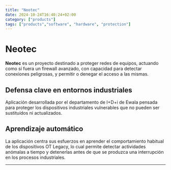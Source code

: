 ```yaml
---
title: "Neotec"
date: 2024-10-24T16:40:24+02:00
category: ["products"]
tags: ["products","software", "hardware", "protection"]
---
```

# Neotec

**Neotec** es un proyecto destinado a proteger redes de equipos, actuando como si fuera un firewall avanzado, con capacidad para detectar conexiones peligrosas, y permitir o denegar el acceso a las mismas.

## Defensa clave en entornos industriales

Aplicación desarrollada por el departamento de I+D+i de Ewala pensada para proteger los dispositivos industriales vulnerables que no pueden ser sustituídos ni actualizados.

## Aprendizaje automático

La aplicación centra sus esfuerzos en aprender el comportamiento habitual de los dispositivos OT Legacy, lo cual permite detectar actividades anómalas a tiempo y detenerlas antes de que se produzca una interrupción en los procesos industriales.

---
